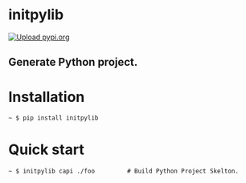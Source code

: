 # initpylib
[![Upload pypi.org](https://github.com/kirin123kirin/initpylib/actions/workflows/pypi.yml/badge.svg?branch=v0.1.3)](https://github.com/kirin123kirin/initpylib/actions/workflows/pypi.yml)

## Generate Python project.


# Installation
```shell
~ $ pip install initpylib
```

# Quick start
```shell
~ $ initpylib capi ./foo         # Build Python Project Skelton.
```
